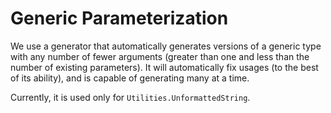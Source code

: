 # Generic Parameterization

We use a generator that automatically generates versions of a generic type with any number of fewer
arguments (greater than one and less than the number of existing parameters). It will automatically
fix usages (to the best of its ability), and is capable of generating many at a time.

Currently, it is used only for `Utilities.UnformattedString`.